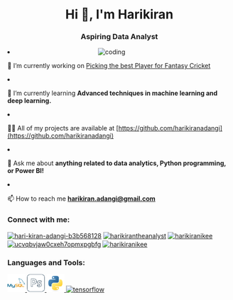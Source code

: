 <h1 align="center">Hi 👋, I'm Harikiran</h1>
<h3 align="center">Aspiring Data Analyst</h3>
<img align="right" alt="coding" width="300" src="https://miro.medium.com/v2/resize:fit:720/format:webp/0*2fBIH8UQ8qij8fE7.jpg"

- 🔭 I’m currently working on [Picking the best Player for Fantasy Cricket](https://github.com/harikiranadangi/dream11-ipl-player-prediction)

- 🌱 I’m currently learning **Advanced techniques in machine learning and deep learning.**

- 👨‍💻 All of my projects are available at [https://github.com/harikiranadangi](https://github.com/harikiranadangi)

- 💬 Ask me about **anything related to data analytics, Python programming, or Power BI!**

- 📫 How to reach me **harikiran.adangi@gmail.com**

<h3 align="left">Connect with me:</h3>
<p align="left">
<a href="https://linkedin.com/in/hari-kiran-adangi-b3b568128" target="blank"><img align="center" src="https://raw.githubusercontent.com/rahuldkjain/github-profile-readme-generator/master/src/images/icons/Social/linked-in-alt.svg" alt="hari-kiran-adangi-b3b568128" height="30" width="40" /></a>
<a href="https://kaggle.com/harikirantheanalyst" target="blank"><img align="center" src="https://raw.githubusercontent.com/rahuldkjain/github-profile-readme-generator/master/src/images/icons/Social/kaggle.svg" alt="harikirantheanalyst" height="30" width="40" /></a>
<a href="https://instagram.com/harikiranikee" target="blank"><img align="center" src="https://raw.githubusercontent.com/rahuldkjain/github-profile-readme-generator/master/src/images/icons/Social/instagram.svg" alt="harikiranikee" height="30" width="40" /></a>
<a href="https://www.youtube.com/c/ucvqbvjaw0cxeh7opmxpgbfg" target="blank"><img align="center" src="https://raw.githubusercontent.com/rahuldkjain/github-profile-readme-generator/master/src/images/icons/Social/youtube.svg" alt="ucvqbvjaw0cxeh7opmxpgbfg" height="30" width="40" /></a>
<a href="https://www.hackerrank.com/harikiranikee" target="blank"><img align="center" src="https://raw.githubusercontent.com/rahuldkjain/github-profile-readme-generator/master/src/images/icons/Social/hackerrank.svg" alt="harikiranikee" height="30" width="40" /></a>
</p>

<h3 align="left">Languages and Tools:</h3>
<p align="left"> <a href="https://www.mysql.com/" target="_blank" rel="noreferrer"> <img src="https://raw.githubusercontent.com/devicons/devicon/master/icons/mysql/mysql-original-wordmark.svg" alt="mysql" width="40" height="40"/> </a> <a href="https://www.photoshop.com/en" target="_blank" rel="noreferrer"> <img src="https://raw.githubusercontent.com/devicons/devicon/master/icons/photoshop/photoshop-line.svg" alt="photoshop" width="40" height="40"/> </a> <a href="https://www.python.org" target="_blank" rel="noreferrer"> <img src="https://raw.githubusercontent.com/devicons/devicon/master/icons/python/python-original.svg" alt="python" width="40" height="40"/> </a> <a href="https://www.tensorflow.org" target="_blank" rel="noreferrer"> <img src="https://www.vectorlogo.zone/logos/tensorflow/tensorflow-icon.svg" alt="tensorflow" width="40" height="40"/> </a> </p>
